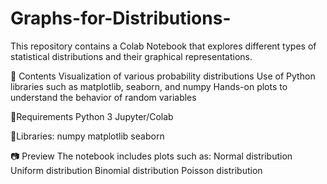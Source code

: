 # Graphs-for-Distributions-
This repository contains a Colab Notebook that explores different types of statistical distributions and their graphical representations.

📌 Contents
Visualization of various probability distributions
Use of Python libraries such as matplotlib, seaborn, and numpy
Hands-on plots to understand the behavior of random variables

📌Requirements
Python 3
Jupyter/Colab

📌Libraries:
numpy
matplotlib
seaborn

📷 Preview
The notebook includes plots such as:
Normal distribution
Uniform distribution
Binomial distribution
Poisson distribution
